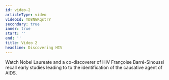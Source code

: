 ```yaml
---
id: video-2
articleType: video
videoId: YD8NGKqstrY
secondary: true
inner: true
start: '' 
end: ''
title: Video 2
headline: Discovering HIV
---
```

Watch Nobel Laureate and a co-discoverer of HIV Françoise Barré-Sinoussi recall early studies leading to to the identification of the causative agent of AIDS.